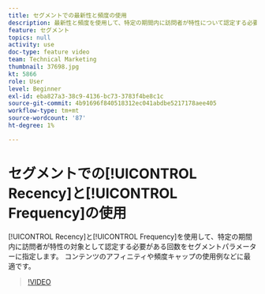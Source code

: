 ```yaml
---
title: セグメントでの最新性と頻度の使用
description: 最新性と頻度を使用して、特定の期間内に訪問者が特性について認定する必要があった回数をセグメントパラメーターに渡します。 コンテンツのアフィニティや頻度キャップの使用例などに最適です。
feature: セグメント
topics: null
activity: use
doc-type: feature video
team: Technical Marketing
thumbnail: 37698.jpg
kt: 5866
role: User
level: Beginner
exl-id: eba827a3-38c9-4136-bc73-3783f4be8c1c
source-git-commit: 4b91696f840518312ec041abdbe5217178aee405
workflow-type: tm+mt
source-wordcount: '87'
ht-degree: 1%

---
```


# セグメントでの[!UICONTROL Recency]と[!UICONTROL Frequency]の使用

[!UICONTROL Recency]と[!UICONTROL Frequency]を使用して、特定の期間内に訪問者が特性の対象として認定する必要がある回数をセグメントパラメーターに指定します。 コンテンツのアフィニティや頻度キャップの使用例などに最適です。

>[!VIDEO](https://video.tv.adobe.com/v/37698/?quality=12&learn=on)
